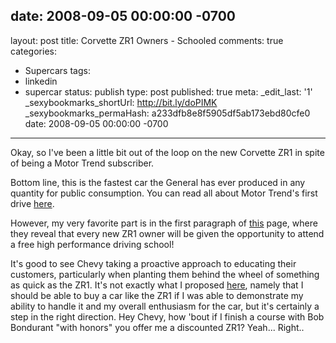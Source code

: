 date: 2008-09-05 00:00:00 -0700
---
layout: post
title: Corvette ZR1 Owners - Schooled
comments: true
categories:
- Supercars
tags:
- linkedin
- supercar
status: publish
type: post
published: true
meta:
  _edit_last: '1'
  _sexybookmarks_shortUrl: http://bit.ly/doPIMK
  _sexybookmarks_permaHash: a233dfb8e8f5905df5ab173ebd80cfe0
date: 2008-09-05 00:00:00 -0700
---
Okay, so I've been a little bit out of the loop on the new Corvette ZR1 in spite of being a Motor Trend subscriber.

Bottom line, this is the fastest car the General has ever produced in any quantity for public consumption.  You can read all about Motor Trend's first drive <a href="http://www.motortrend.com/roadtests/coupes/112_0810_2009_chevrolet_corvette_zr1_first_drive/index.html">here</a>.

However, my very favorite part is in the first paragraph of <a href="http://www.motortrend.com/roadtests/coupes/112_0810_2009_chevrolet_corvette_zr1_first_drive/brakes_and_tires.html">this</a> page, where they reveal that every new ZR1 owner will be given the opportunity to attend a free high performance driving school!

It's good to see Chevy taking a proactive approach to educating their customers, particularly when planting them behind the wheel of something as quick as the ZR1.  It's not exactly what I proposed <a href="{{ root_url }}/2008/03/11/check-out-my-new-ride/">here</a>, namely that I should be able to buy a car like the ZR1 if I was able to demonstrate my ability to handle it and my overall enthusiasm for the car, but it's certainly a step in the right direction.  Hey Chevy, how 'bout if I finish a course with Bob Bondurant "with honors" you offer me a discounted ZR1?  Yeah...  Right..
